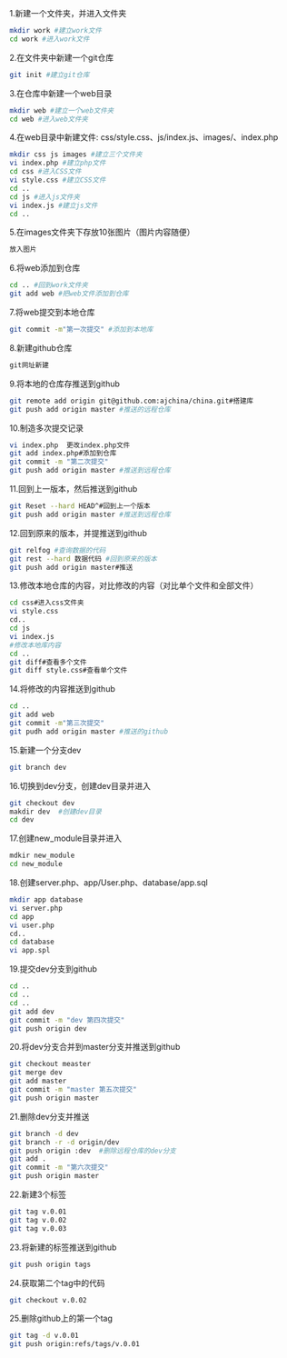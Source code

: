 1.新建一个文件夹，并进入文件夹
```bash
mkdir work #建立work文件
cd work #进入work文件

```
2.在文件夹中新建一个git仓库
```bash
git init #建立git仓库
```
3.在仓库中新建一个web目录
```bash
mkdir web #建立一个web文件夹
cd web #进入web文件夹
```
4.在web目录中新建文件: css/style.css、js/index.js、images/、index.php
```bash
mkdir css js images #建立三个文件夹
vi index.php #建立php文件
cd css #进入CSS文件
vi style.css #建立CSS文件
cd ..
cd js #进入js文件夹
vi index.js #建立js文件
cd ..
```
5.在images文件夹下存放10张图片（图片内容随便）
```bash
放入图片
```
6.将web添加到仓库
```bash
cd .. #回到work文件夹
git add web #把web文件添加到仓库
```
7.将web提交到本地仓库
```bash
git commit -m"第一次提交" #添加到本地库
```
8.新建github仓库
```bash
git网址新建
```
9.将本地的仓库存推送到github
```bash
git remote add origin git@github.com:ajchina/china.git#搭建库
git push add origin master #推送的远程仓库
```
10.制造多次提交记录
```bash
vi index.php  更改index.php文件
git add index.php#添加到仓库
git commit -m "第二次提交"
git push add origin master #推送到远程仓库
```
11.回到上一版本，然后推送到github
```bash
git Reset --hard HEAD^#回到上一个版本
git push add origin master #推送到远程仓库
```
12.回到原来的版本，并提推送到github
```bash
git relfog #查询数据的代码
git rest --hard 数据代码 #回到原来的版本
git push add origin master#推送
```
13.修改本地仓库的内容，对比修改的内容（对比单个文件和全部文件）
```bash
cd css#进入css文件夹
vi style.css
cd..
cd js
vi index.js
#修改本地库内容
cd ..
git diff#查看多个文件
git diff style.css#查看单个文件

```
14.将修改的内容推送到github
```bash
cd ..
git add web
git commit -m"第三次提交"
git pudh add origin master #推送的github
```
15.新建一个分支dev
```bash
git branch dev
```
16.切换到dev分支，创建dev目录并进入
```bash
git checkout dev
makdir dev  #创建dev目录
cd dev
```
17.创建new_module目录并进入
```bash
mdkir new_module
cd new_module
```
18.创建server.php、app/User.php、database/app.sql
```bash
mkdir app database
vi server.php
cd app
vi user.php
cd..
cd database
vi app.spl
```
19.提交dev分支到github
```bash
cd ..
cd ..
cd ..
git add dev
git commit -m "dev 第四次提交"
git push origin dev
```
20.将dev分支合并到master分支并推送到github
```bash
git checkout measter
git merge dev
git add master
git commit -m "master 第五次提交"
git push origin master
```
21.删除dev分支并推送
```bash
git branch -d dev
git branch -r -d origin/dev
git push origin :dev  #删除远程仓库的dev分支
git add .
git commit -m "第六次提交"
git push origin master
```
22.新建3个标签
```bash
git tag v.0.01
git tag v.0.02
git tag v.0.03
```
23.将新建的标签推送到github
```bash
git push origin tags
```
24.获取第二个tag中的代码
```bash
git checkout v.0.02
```
25.删除github上的第一个tag
```bash
git tag -d v.0.01
git push origin:refs/tags/v.0.01
```
